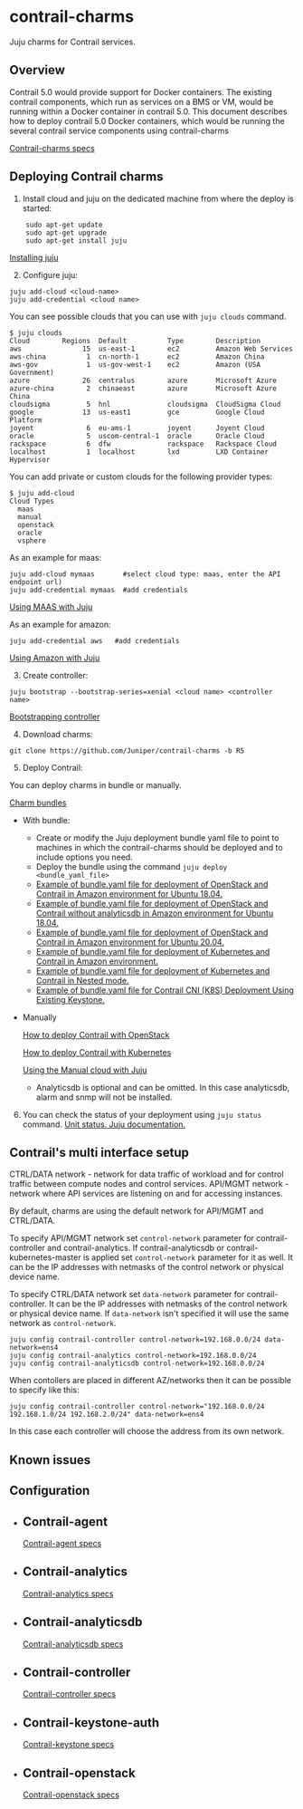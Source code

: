 # contrail-charms
Juju charms for Contrail services.

Overview
--------

Contrail 5.0 would provide support for Docker containers. The existing contrail components, which run as services on a BMS or VM, would be running within a Docker container in contrail 5.0.
This document describes how to deploy contrail 5.0 Docker containers, which would be running the several contrail service components using contrail-charms

[Contrail-charms specs](specs/contrail-charms.md)

Deploying Contrail charms
-------------------------

1. Install cloud and juju on the dedicated machine from where the deploy is started:
```
    sudo apt-get update
    sudo apt-get upgrade
    sudo apt-get install juju
```
[Installing juju](https://docs.jujucharms.com/2.4/en/getting-started)

2. Configure juju:
```
juju add-cloud <cloud-name>
juju add-credential <cloud name>
```

You can see possible clouds that you can use with `juju clouds` command.
```
$ juju clouds
Cloud        Regions  Default          Type        Description
aws               15  us-east-1        ec2         Amazon Web Services
aws-china          1  cn-north-1       ec2         Amazon China
aws-gov            1  us-gov-west-1    ec2         Amazon (USA Government)
azure             26  centralus        azure       Microsoft Azure
azure-china        2  chinaeast        azure       Microsoft Azure China
cloudsigma         5  hnl              cloudsigma  CloudSigma Cloud
google            13  us-east1         gce         Google Cloud Platform
joyent             6  eu-ams-1         joyent      Joyent Cloud
oracle             5  uscom-central-1  oracle      Oracle Cloud
rackspace          6  dfw              rackspace   Rackspace Cloud
localhost          1  localhost        lxd         LXD Container Hypervisor
```

You can add private or custom clouds for the following provider types:
```
$ juju add-cloud
Cloud Types
  maas
  manual
  openstack
  oracle
  vsphere
```

As an example for maas:
```
juju add-cloud mymaas       #select cloud type: maas, enter the API endpoint url)
juju add-credential mymaas  #add credentials
```

[Using MAAS with Juju](https://docs.jujucharms.com/2.4/en/clouds-maas)

As an example for amazon:
```
juju add-credential aws   #add credentials
```

[Using Amazon with Juju](https://docs.jujucharms.com/2.4/en/help-aws)

3. Create controller:
```
juju bootstrap --bootstrap-series=xenial <cloud name> <controller name>
```
[Bootstrapping controller](https://docs.jujucharms.com/2.4/en/controllers-creating)

4. Download charms:
```
git clone https://github.com/Juniper/contrail-charms -b R5
```

5. Deploy Contrail:

  You can deploy charms in bundle or manually.

  [Charm bundles](https://docs.jujucharms.com/2.4/en/charms-bundles)

- With bundle:
    - Create or modify the Juju deployment bundle yaml file to point to machines in which the contrail-charms should be deployed and to include options you need.
    - Deploy the bundle using the command `juju deploy <bundle_yaml_file>`
    - [Example of bundle.yaml file for deployment of OpenStack and Contrail in Amazon environment for Ubuntu 18.04.](examples/contrail-openstack-bionic/bundle.yaml)
    - [Example of bundle.yaml file for deployment of OpenStack and Contrail without analyticsdb in Amazon environment for Ubuntu 18.04.](examples/contrail-openstack-without-analyticsdb-bionic/bundle.yaml)
    - [Example of bundle.yaml file for deployment of OpenStack and Contrail in Amazon environment for Ubuntu 20.04.](examples/contrail-openstack-focal/bundle.yaml)
    - [Example of bundle.yaml file for deployment of Kubernetes and Contrail in Amazon environment.](examples/contrail-k8s/bundle.yaml)
    - [Example of bundle.yaml file for deployment of Kubernetes and Contrail in Nested mode.](examples/contrail-k8s-nested/bundle.yaml)
    - [Example of bundle.yaml file for Contrail CNI (K8S) Deployment Using Existing Keystone.](examples/contrail-hybrid-k8s-openstack/bundle.yaml)

- Manually

    [How to deploy Contrail with OpenStack](./manual-deploy.md)

    [How to deploy Contrail with Kubernetes](./manual-deploy-kubernetes.md)

    [Using the Manual cloud with Juju](https://docs.jujucharms.com/2.4/en/clouds-manual)

    * Analyticsdb is optional and can be omitted. In this case analyticsdb, alarm and snmp will not be installed.

6. You can check the status of your deployment using `juju status` command.
[Unit status. Juju documentation.](https://docs.jujucharms.com/2.4/en/reference-status)


Contrail's multi interface setup
--------------------------------
CTRL/DATA network - network for data traffic of workload and for control traffic between compute nodes and control services.
API/MGMT network - network where API services are listening on and for accessing instances.

By default, charms are using the default network for API/MGMT and CTRL/DATA.

To specify API/MGMT network set `control-network` parameter for contrail-controller and contrail-analytics. If contrail-analyticsdb or contrail-kubernetes-master is applied set `control-network` parameter for it as well. It can be the IP addresses with netmasks of the control network or physical device name.

To specify CTRL/DATA network set `data-network` parameter for contrail-controller. It can be the IP addresses with netmasks of the control network or physical device name. If `data-network` isn't specified it will use the same network as `control-network`.

```
juju config contrail-controller control-network=192.168.0.0/24 data-network=ens4
juju config contrail-analytics control-network=192.168.0.0/24
juju config contrail-analyticsdb control-network=192.168.0.0/24
```

When contollers are placed in different AZ/networks then it can be possible to specify like this:

```
juju config contrail-controller control-network="192.168.0.0/24 192.168.1.0/24 192.168.2.0/24" data-network=ens4
```

In this case each controller will choose the address from its own network.


Known issues
------------


Configuration
-------------

- ## Contrail-agent
    [Contrail-agent specs](contrail-agent/README.md)

- ## Contrail-analytics
    [Contrail-analytics specs](contrail-analytics/README.md)

- ## Contrail-analyticsdb
    [Contrail-analyticsdb specs](contrail-analyticsdb/README.md)

- ## Contrail-controller
    [Contrail-controller specs](contrail-controller/README.md)

- ## Contrail-keystone-auth
    [Contrail-keystone specs](contrail-keystone/README.md)

- ## Contrail-openstack
    [Contrail-openstack specs](contrail-openstack/README.md)
